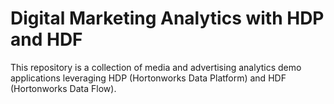 # Digital Marketing Analytics with HDP and HDF

This repository is a collection of media and advertising analytics demo applications leveraging HDP (Hortonworks Data Platform) and HDF (Hortonworks Data Flow). 
